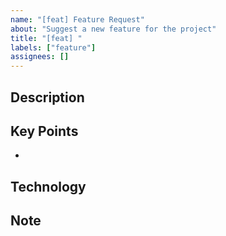 ```yaml
---
name: "[feat] Feature Request"
about: "Suggest a new feature for the project"
title: "[feat] "
labels: ["feature"]
assignees: []
---
```


## Description
<!-- Provide a detailed description of the feature -->

## Key Points

-

## Technology
<!-- List any technologies or skills required -->

## Note
<!-- Additional notes or context -->
